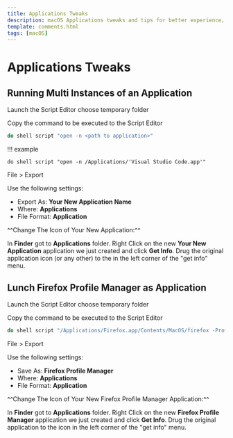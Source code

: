 ```yaml
---
title: Applications Tweaks
description: macOS Applications tweaks and tips for better experience, productivity and workflow and more
template: comments.html
tags: [macOS]
---
```


# Applications Tweaks

## Running Multi Instances of an Application

Launch the Script Editor choose temporary folder

Copy the command to be executed to the Script Editor

```bash
do shell script "open -n <path to application>"
```

!!! example

    do shell script "open -n /Applications/'Visual Studio Code.app'"

File > Export

Use the following settings:

- Export As: **Your New Application Name**
- Where: **Applications**
- File Format: **Application**

^^Change The Icon of Your New Application:^^

In **Finder** got to **Applications** folder.
Right Click on the new **Your New Application** application we just created and click **Get Info**.
Drug the original application icon (or any other) to the in the left corner of the "get info" menu.

## Lunch Firefox Profile Manager as Application

Launch the Script Editor choose temporary folder

Copy the command to be executed to the Script Editor

```bash
do shell script "/Applications/Firefox.app/Contents/MacOS/firefox -ProfileManager &> /dev/null &"
```

File > Export

Use the following settings:

- Save As: **Firefox Profile Manager**
- Where: **Applications**
- File Format: **Application**

^^Change The Icon of Your New Firefox Profile Manager Application:^^

In **Finder** got to **Applications** folder.
Right Click on the new **Firefox Profile Manager** application we just created and click **Get Info**.
Drug the original application to the icon in the left corner of the "get info" menu.
